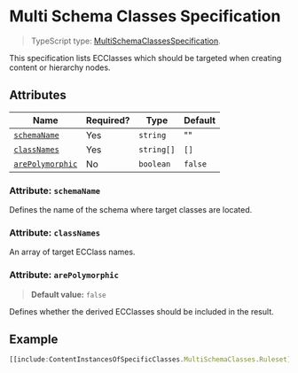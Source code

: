 # Multi Schema Classes Specification

> TypeScript type: [MultiSchemaClassesSpecification]($presentation-common).

This specification lists ECClasses which should be targeted when creating content or hierarchy nodes.

## Attributes

| Name                                          | Required? | Type                                                                  | Default |
| --------------------------------------------- | --------- | --------------------------------------------------------------------- | ------- |
| [`schemaName`](#attribute-schemaname)         | Yes       | `string`                                                              |   ""    |
| [`classNames`](#attribute-classnames)         | Yes       | `string[]`                                                            |  `[]`   |
| [`arePolymorphic`](#attribute-arepolymorphic) | No        | `boolean`                                                             | `false` |

### Attribute: `schemaName`

Defines the name of the schema where target classes are located.

### Attribute: `classNames`

An array of target ECClass names.

### Attribute: `arePolymorphic`

> **Default value:** `false`

Defines whether the derived ECClasses should be included in the result.

## Example

```ts
[[include:ContentInstancesOfSpecificClasses.MultiSchemaClasses.Ruleset]]
```

